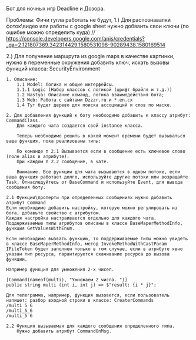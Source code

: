 ﻿Бот для ночных игр Deadline и Дозора.

Проблемы: Фичи гугла работать не будут,
1.) Для распознавалки фоток\видео или работы с google sheet нужно добваить свои ключи (по ошибке можно определить куда)
// https://console.developers.google.com/apis/credentials?_ga=2.121807369.342314429.1580531098-90289438.1580169514

2.) Для получение маршрута из google maps в качестве картинки, нужно в переменные окружения добавить ключ, искать вызовы функций класса:
SecurityEnvironment

	1. Описание:
		1.1 Model: Логика и общие интерфейсы.
		1.1.1 Logic (Набор классов с логикой (шрифт брайля и т.д.))
		1.2 Nastya: Описание команд, логика взаимодействия бота;
		1.3 Web: Работа с сайтами Dzzzr.ru и *.en.cx
		1.4 Тут будет дерево для поиска ассоциаций и слов по маске.

	2. Для добавления функций к боту необходимо добавить к классу атрибут: CommandClass.
		Для каждого чата создается свой instance класса.

		Теперь необходимо решить в какой момент времени будет вызываться ваша функция, пока реализованы типы:

		По команде п 2.1 Вызывается если в сообщение есть ключевое слово (поле alias в атрибуте).
		При каждом п 2.2 сообщение, в чате.

		Внимание. Все функции для чата вызываются в одном потоке, если ваша функция работает долго, используйте другие потоки или возращайте Task, Отнаследуйтесь от BaseCommand и используйте Event, для вывода сообщения боту.

	2.1 Функции\проперти при определенных сообщениях нужно добавить атрибут Command
	Если необходимо добавить настройку, которую можно регулировать из бота, добавьте свойство с атрибутом.
	Каждая настройка настраивается отдельно для каждого чата.
	Поддерживаемые типы атрибутов описаны в классе BaseMaperMethodInfo, функция GetValuesWithEnum.

	Если необходимо вызвать функцию, то поддерживаемые типы можно увидеть в классе BaseMaperMethodInfo, метод InvokeMethodWithCastParam
	IFileToken будет заполнен только в том случае, если в атрибуте явно указан тип ресурса, гарантируется скачивание ресурса до вызова функции.

	Например функция для умножения 2-х чисел.

	[Command(nameof(multi), "Умножаем 2 числа. ")]
	public string multi (int i, int j) => $"result: {i * j}";

	Для телеграмма, например, функция вызовется, если пользователь напишет: разбор входной строки в классе: CreaterCommands
	/multi 5 6
	/multi_5_6
	/multi_5 6

	2.2 Функция вызываемая для каждого сообщения определенного типа.
		Нужно добавить атрибут CommandOnMsg.